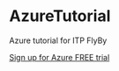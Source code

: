 # AzureTutorial
Azure tutorial for ITP FlyBy

[Sign up for Azure FREE trial](https://azure.microsoft.com/en-us/free/)
